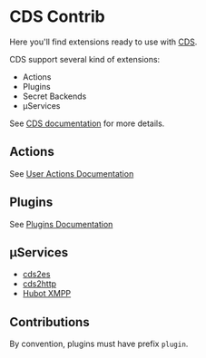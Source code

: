 # CDS Contrib

Here you'll find extensions ready to use with [CDS](https://github.com/ovh/cds).

CDS support several kind of extensions:

- Actions
- Plugins
- Secret Backends
- µServices

See [CDS documentation](https://github.com/ovh/cds) for more details.

## Actions

See [User Actions Documentation](https://ovh.github.io/cds/workflows/pipelines/pipelines.actions/)

## Plugins

See [Plugins Documentation](https://ovh.github.io/cds/workflows/pipelines/pipelines.actions.user-actions/)

## µServices

- [cds2es](https://github.com/ovh/cds/tree/master/contrib/uservices/cds2es)
- [cds2http](https://github.com/ovh/cds/tree/master/contrib/uservices/cds2http)
- [Hubot XMPP](https://github.com/ovh/cds/tree/master/contrib/uservices/hubot-xmpp)

## Contributions

By convention, plugins must have prefix `plugin`.
